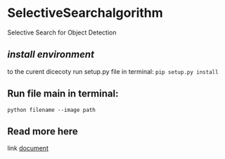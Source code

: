 # SelectiveSearchalgorithm
Selective Search for Object Detection

## ***install environment***
to the curent dicecoty run setup.py file in terminal:
`pip setup.py install`

## Run file main in terminal:
`python filename --image path`


## Read more here 
link [document](https://pyimagesearch.com/2020/06/29/opencv-selective-search-for-object-detection/)

